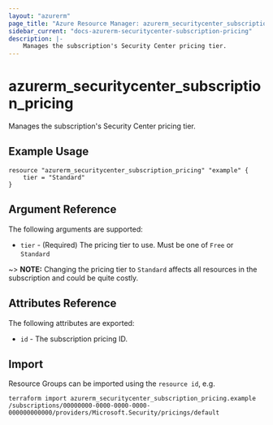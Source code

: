 ```yaml
---
layout: "azurerm"
page_title: "Azure Resource Manager: azurerm_securitycenter_subscription_pricing"
sidebar_current: "docs-azurerm-securitycenter-subscription-pricing"
description: |-
    Manages the subscription's Security Center pricing tier.
---
```


# azurerm_securitycenter_subscription_pricing

Manages the subscription's Security Center pricing tier.

## Example Usage

```hcl
resource "azurerm_securitycenter_subscription_pricing" "example" {
    tier = "Standard"
}
```

## Argument Reference

The following arguments are supported:

* `tier` - (Required) The pricing tier to use. Must be one of `Free` or `Standard`

~> **NOTE:** Changing the pricing tier to `Standard` affects all resources in the subscription and could be quite costly.

## Attributes Reference

The following attributes are exported:

* `id` - The subscription pricing ID.


## Import

Resource Groups can be imported using the `resource id`, e.g.

```shell
terraform import azurerm_securitycenter_subscription_pricing.example /subscriptions/00000000-0000-0000-0000-000000000000/providers/Microsoft.Security/pricings/default
```
